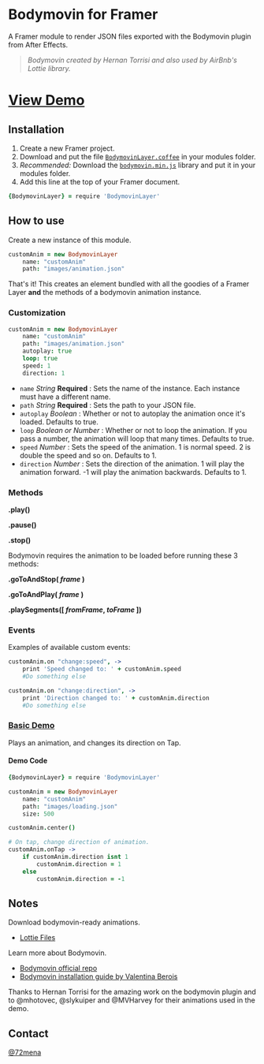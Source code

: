 # Bodymovin for Framer
A Framer module to render JSON files exported with the Bodymovin plugin from After Effects.

> *Bodymovin created by Hernan Torrisi and also used by AirBnb's Lottie library.*

# [View Demo](https://framer.cloud/YwOqV/)

## Installation

1. Create a new Framer project.
2. Download and put the file [`BodymovinLayer.coffee`](https://raw.githubusercontent.com/72/bodymovin-for-Framer/master/BodymovinLayer.coffee) in your modules folder.
3. *Recommended:* Download the [`bodymovin.min.js`](https://raw.githubusercontent.com/bodymovin/bodymovin/master/build/player/bodymovin.min.js) library and put it in your modules folder.
4. Add this line at the top of your Framer document.
```coffeescript
{BodymovinLayer} = require 'BodymovinLayer'
```


## How to use

Create a new instance of this module.
```coffeescript
customAnim = new BodymovinLayer
	name: "customAnim"
	path: "images/animation.json"
```
That's it! This creates an element bundled with all the goodies of a Framer Layer **and** the methods of a bodymovin animation instance.


### Customization

```coffeescript
customAnim = new BodymovinLayer
	name: "customAnim"
	path: "images/animation.json"
	autoplay: true
	loop: true
	speed: 1
	direction: 1
```

- `name` *String* **Required** : Sets the name of the instance. Each instance must have a different name.
- `path` *String* **Required** : Sets the path to your JSON file.
- `autoplay` *Boolean* : Whether or not to autoplay the animation once it's loaded. Defaults to true.
- `loop` *Boolean or Number* : Whether or not to loop the animation. If you pass a number, the animation will loop that many times. Defaults to true.
- `speed` *Number* : Sets the speed of the animation. 1 is normal speed. 2 is double the speed and so on. Defaults to 1.
- `direction` *Number* : Sets the direction of the animation. 1 will play the animation forward. -1 will play the animation backwards. Defaults to 1.


### Methods

**.play()**

**.pause()**

**.stop()**

Bodymovin requires the animation to be loaded before running these 3 methods:

**.goToAndStop( _frame_ )**

**.goToAndPlay( _frame_ )**

**.playSegments([ _fromFrame_, _toFrame_ ])**


### Events

Examples of available custom events:

```coffeescript
customAnim.on "change:speed", ->
	print 'Speed changed to: ' + customAnim.speed
	#Do something else
```

```coffeescript
customAnim.on "change:direction", ->
	print 'Direction changed to: ' + customAnim.direction
	#Do something else
```

### [Basic Demo](https://framer.cloud/GPSqX/)

Plays an animation, and changes its direction on Tap.

#### Demo Code

```coffeescript
{BodymovinLayer} = require 'BodymovinLayer'

customAnim = new BodymovinLayer
	name: "customAnim"
	path: "images/loading.json"
	size: 500

customAnim.center()

# On tap, change direction of animation.
customAnim.onTap ->
	if customAnim.direction isnt 1
		customAnim.direction = 1
	else
		customAnim.direction = -1
```


## Notes

Download bodymovin-ready animations.
- [Lottie Files](http://www.lottiefiles.com/)

Learn more about Bodymovin.
- [Bodymovin official repo](https://github.com/bodymovin/bodymovin)
- [Bodymovin installation guide by Valentina Berois](https://medium.com/@vberois/lottie-after-effects-591913cb004c)

Thanks to Hernan Torrisi for the amazing work on the bodymovin plugin and to @mhotovec, @slykuiper and @MVHarvey for their animations used in the demo.

## Contact
[@72mena](http://twitter.com/72mena)
